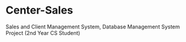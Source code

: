 # Center-Sales
Sales and Client Management System, Database Management System Project (2nd Year CS Student)
